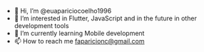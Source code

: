 - 👋 Hi, I’m @euapariciocoelho1996
- 👀 I’m interested in Flutter, JavaScript and in the future in other development tools
- 🌱 I’m currently learning Mobile development 
- 📫 How to reach me faparicionc@gmail.com


<!---
euapariciocoelho1996/euapariciocoelho1996 is a ✨ special ✨ repository because its `README.md` (this file) appears on your GitHub profile.
You can click the Preview link to take a look at your changes.
--->
